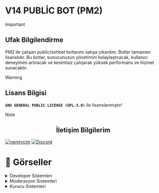 # V14 PUBLİC BOT (PM2)

 > [!IMPORTANT]
> ## Ufak Bilgilendirme
> PM2 ile çalışan public/sohbet botlarımı satışa çıkardım. Botlar tamamen lisanslıdır. Bu botlar, sunucunuzun yönetimini kolaylaştıracak, kullanıcı deneyimini artıracak ve kesintisiz çalışarak yüksek performans ve hizmet sunacaktır.

> [!WARNING]
> ## Lisans Bilgisi
> **` GNU GENERAL PUBLIC LICENSE (GPL-3.0) `** ile lisanslanmıştır!

> [!NOTE]  
> ## <center>İletişim Bilgilerim</center>
> [![nemtycim](https://img.shields.io/badge/Instagram-E4405F?style=for-the-badge&logo=instagram&logoColor=white)](https://www.instagram.com/nemtycim/)
> [![Discord](https://img.shields.io/badge/Discord-7289DA?style=for-the-badge&logo=discord&logoColor=white)](https://discord.com/users/952214954931544164) 



# 📸 Görseller

<details>
<summary>Developer Sistemleri</summary>
<table>
  <tr>
    <th>Sistem İsmi</th>
    <th>Sistem Resmi</th>
  </tr>
  <tr>
    <td>Kurulum Sistemi</td>
    <td><img src="https://cdn.discordapp.com/attachments/1163892206520770700/1255085427551899729/image.png?ex=667e7be4&is=667d2a64&hm=3dc5d782c92694e0373d88ac2d242e11ed6458b791faf59a69784205f7650300&" alt="kurulum" style="max-width: 100%;"></td>
  </tr>
  <tr>
    <td>Yapay Zeka Kayıt Sistemi (Kullanıcının Sunuculardaki Verilerini Çeker)</td>
    <td><img src="https://media.discordapp.net/attachments/1163892206520770700/1255085427787038730/image.png?ex=667e7be4&is=667d2a64&hm=eaa29615cbd5bf376f35fd74de7caa9e2105c70d609e7e9371b17352ca9d12e0&=&format=webp&quality=lossless&width=604&height=175" alt="ai" style="max-width: 100%;"></td>
  </tr>
   <tr>
    <td>Kısayol Yardım Sistemi</td>
    <td><img src="https://cdn.discordapp.com/attachments/1163892206520770700/1255085428005011498/image.png?ex=667e7be4&is=667d2a64&hm=69102acfe95a37d7b6dae1a76c8a01a339f5c5a3a91a84557b8a99e31dfe9eaa&" alt="ai" style="max-width: 100%;"></td>
  </tr>
  <tr>
    <td>Kullanıcı Panel Sistemi</td>
    <td><img src="https://cdn.discordapp.com/attachments/1163892206520770700/1255085428244090890/image.png?ex=667e7be4&is=667d2a64&hm=7e9eadbdfbcb1f2ad6f12f83cbc3f1a7598a5f6e3e3b609335fc6706443f9d06&" alt="ai" style="max-width: 100%;"></td>
  </tr>
  <tr>
    <td>Ceza Panel Sistemi</td>
    <td><img src="https://media.discordapp.net/attachments/1163892206520770700/1255085428491681812/image.png?ex=667e7be4&is=667d2a64&hm=c87503c475eb2c9d05404ce54b930d24044bcf6a938acdfc9fbbfe582d01659e&=&format=webp&quality=lossless&width=604&height=175" alt="ai" style="max-width: 100%;"></td>
  </tr>
  <tr>
    <td>Kısayol Bot Düzenleme Sistemi</td>
    <td><img src="https://cdn.discordapp.com/attachments/1163892206520770700/1255085428718178346/image.png?ex=667e7be4&is=667d2a64&hm=5fb2ad6ef6b72be87c25af0493a36e9701b80b823fb38506f6089beadacb80e4&" alt="ai" style="max-width: 100%;"></td>
  </tr>
 <tr>
    <td>Koruma Sistemi</td>
    <td><img src="https://media.discordapp.net/attachments/1163892206520770700/1255085428952797184/image.png?ex=667e7be4&is=667d2a64&hm=7d360b02e87b8cfd058b77eb4c26e2030458c47fa527c84e349bea525dde6927&=&format=webp&quality=lossless&width=612&height=167" alt="ai" style="max-width: 100%;"></td>
  </tr>
  <tr>
    <td>Liderlik Tablosu Sistemi</td>
    <td><img src="https://media.discordapp.net/attachments/1163892206520770700/1255085429187674132/image.png?ex=667e7be4&is=667d2a64&hm=c0bd2cbc574d8361b4434c5c867c205210b3adc8a21f0428d1547e12a90cab4e&=&format=webp&quality=lossless&width=814&height=235" alt="ai" style="max-width: 100%;"></td>
  </tr>
  <tr>
    <td>Güvenilir Sistemi 1</td>
    <td><img src="https://media.discordapp.net/attachments/1163892206520770700/1255085429418364980/image.png?ex=667e7be4&is=667d2a64&hm=d68b4402c9f5447c7ab829b90b6b580f453c31bb6939bb6febc76ab91a99d06f&=&format=webp&quality=lossless&width=442&height=67" alt="ai" style="max-width: 100%;"></td>
  </tr>
   <tr>
    <td>Güvenilir Sistemi 2</td>
    <td><img src="https://media.discordapp.net/attachments/1163892206520770700/1255085429632270398/image.png?ex=667e7be4&is=667d2a64&hm=303fe65303d7df097a1a385e735e3eb2e0e0f1213e4cfeb4b0e064a65427ff06&=&format=webp&quality=lossless&width=471&height=212" alt="ai" style="max-width: 100%;"></td>
  </tr>
    <tr>
    <td>Rol Alma Paneli</td>
    <td><img src="https://media.discordapp.net/attachments/1163892206520770700/1255085444736094268/image.png?ex=667e7be8&is=667d2a68&hm=f5b0359b0f5cb3d2c3d84e651e1e4ee1642ccb1e6eb42594d70ce53b97ef113d&=&format=webp&quality=lossless&width=848&height=276" alt="ai" style="max-width: 100%;"></td>
  </tr>
</table>
</details>


<details>
<summary>Moderasyon Sistemleri</summary>
 <table>
  <tr>
    <th>Sistem İsmi</th>
    <th>Sistem Resmi</th>
  </tr>
  <tr>
    <td>Kullanıcı İstatistik Sistemi</td>
    <td><img src="https://media.discordapp.net/attachments/1163892206520770700/1255090532603138129/image.png?ex=667e80a5&is=667d2f25&hm=54d74dfcd1ba7ec72eb4c6994154bc8f0be6ab952d2b789e5688e83120f5328a&=&format=webp&quality=lossless&width=504&height=310" alt="kurulum" style="max-width: 100%;"></td>
  </tr>
 <tr>
    <td>Rol Stat Bilgi Sistemi</td>
    <td><img src="https://media.discordapp.net/attachments/1163892206520770700/1255090533219434611/image.png?ex=667e80a5&is=667d2f25&hm=d8eac809234b969feedffd09a54712f3f2bcf678174f23fe7e381a6421eaa895&=&format=webp&quality=lossless&width=782&height=142" alt="kurulum" style="max-width: 100%;"></td>
  </tr>
 <tr>
    <td>Yetkili Sistemi</td>
    <td><img src="https://cdn.discordapp.com/attachments/1163892206520770700/1256525367208968262/image.png?ex=668115f0&is=667fc470&hm=c5354729ec7c3445a6dbb944ac5d492cd15c7c33086cfc2ac3a19e556ee743a8&" alt="kurulum" style="max-width: 100%;"></td>
  </tr>
  <tr>
    <td>Sorumluluk Verme Sistemi</td>
    <td><img src="https://cdn.discordapp.com/attachments/1163892206520770700/1257725396485668926/image.png?ex=6685738d&is=6684220d&hm=9fb4b3afccb098982a17a48b8d96eb32d978eb6f6b3ec4acc2c015cab460b4c7&" alt="kurulum" style="max-width: 100%;"></td>
  </tr>
</table>
</details>

<details>
<summary>Kurucu Sistemleri</summary>
<table>
  <tr>
    <th>Sistem İsmi</th>
    <th>Sistem Resmi</th>
  </tr>
  <tr>
    <td>Mute Sistemi</td>
    <td><img src="https://media.discordapp.net/attachments/1163892206520770700/1257728338068504616/image.png?ex=6685764b&is=668424cb&hm=d6e73ab97875f5299e20830c3feba45c93d5baf3a7a5487439cc41f5354b0b7f&=&format=webp&quality=lossless&width=551&height=327" alt="kurulum" style="max-width: 100%;"></td>
  </tr>
   <tr>
    <td>VMute Sistemi</td>
    <td><img src="https://media.discordapp.net/attachments/1163892206520770700/1257728338471162008/image.png?ex=6685764b&is=668424cb&hm=06dc771beb5760b7c401d4f41ea3bf9df43129c27f4e2dc2956fc92a077be77e&=&format=webp&quality=lossless&width=555&height=300" alt="kurulum" style="max-width: 100%;"></td>
  </tr>
  <tr>
    <td>Ceza Bilgi Sistemi</td>
    <td><img src="https://media.discordapp.net/attachments/1163892206520770700/1257728338710106163/image.png?ex=6685764b&is=668424cb&hm=72bf8d9d5e6b35a5c913e47d7ac524127a10dd49f3692d386c9a5c335e9b3579&=&format=webp&quality=lossless&width=549&height=220" alt="kurulum" style="max-width: 100%;"></td>
  </tr>
  <tr>
    <td>Sicil Bilgi Sistemi</td>
    <td><img src="https://media.discordapp.net/attachments/1163892206520770700/1257728338953371718/image.png?ex=6685764b&is=668424cb&hm=0595fd94f6ab7dc6add915f7ecc3f0c0d1950c964735a93c6aafcc3ac84c9ced&=&format=webp&quality=lossless&width=729&height=163" alt="kurulum" style="max-width: 100%;"></td>
  </tr>
</table>
<details>

 <details>
<summary>Statistic Sistemleri</summary>
<table>
  <tr>
    <th>Sistem İsmi</th>
    <th>Sistem Resmi</th>
  </tr>
  <tr>
    <td>Kullanıcı İstatistik Sistemi</td>
    <td><img src="https://media.discordapp.net/attachments/1163892206520770700/1255090532603138129/image.png?ex=667e80a5&is=667d2f25&hm=54d74dfcd1ba7ec72eb4c6994154bc8f0be6ab952d2b789e5688e83120f5328a&=&format=webp&quality=lossless&width=504&height=310" alt="kurulum" style="max-width: 100%;"></td>
  </tr>
 <tr>
    <td>Rol Stat Bilgi Sistemi</td>
    <td><img src="https://media.discordapp.net/attachments/1163892206520770700/1255090533219434611/image.png?ex=667e80a5&is=667d2f25&hm=d8eac809234b969feedffd09a54712f3f2bcf678174f23fe7e381a6421eaa895&=&format=webp&quality=lossless&width=782&height=142" alt="kurulum" style="max-width: 100%;"></td>
  </tr>
 <tr>
    <td>Yetkili Sistemi</td>
    <td><img src="https://cdn.discordapp.com/attachments/1163892206520770700/1256525367208968262/image.png?ex=668115f0&is=667fc470&hm=c5354729ec7c3445a6dbb944ac5d492cd15c7c33086cfc2ac3a19e556ee743a8&" alt="kurulum" style="max-width: 100%;"></td>
  </tr>
  <tr>
    <td>Sorumluluk Verme Sistemi</td>
    <td><img src="https://cdn.discordapp.com/attachments/1163892206520770700/1257725396485668926/image.png?ex=6685738d&is=6684220d&hm=9fb4b3afccb098982a17a48b8d96eb32d978eb6f6b3ec4acc2c015cab460b4c7&" alt="kurulum" style="max-width: 100%;"></td>
  </tr>
</table>
</details>

<details>
<summary>Kurucu Sistemleri</summary>
<table>
  <tr>
    <th>Sistem İsmi</th>
    <th>Sistem Resmi</th>
  </tr>
  <tr>
    <td>Kilit Sistemi</td>
    <td><img src="https://cdn.discordapp.com/attachments/1163892206520770700/1257725955787587675/image.png?ex=66857413&is=66842293&hm=a469e7f14767ab59610129023f18037e9e6fbb7a2da9e3261fb458e22086b953&" alt="kurulum" style="max-width: 100%;"></td>
  </tr>
  <tr>
    <td>Kntrol Sistemi</td>
    <td><img src="https://cdn.discordapp.com/attachments/1163892206520770700/1257726571129864232/image.png?ex=668574a5&is=66842325&hm=61ab4f1b2ab572dcf4054d30abc30b5404a3bfc2882d6deb78ff89c5c3ea6569&" alt="kurulum" style="max-width: 100%;"></td>
  </tr>
  <tr>
    <td>Rol Bilgi Sistemi</td>
    <td><img src="https://cdn.discordapp.com/attachments/1163892206520770700/1257726713962434572/image.png?ex=668574c8&is=66842348&hm=2dcc138108aefc41da28111c891bfb6df70c717302e4ffa2c36c07ae00a61a87&" alt="kurulum" style="max-width: 100%;"></td>
  </tr>
   <tr>
    <td>Rol Denetim Sistemi</td>
    <td><img src="https://cdn.discordapp.com/attachments/1163892206520770700/1257726911145185320/image.png?ex=668574f7&is=66842377&hm=565245f892020822bee0a5c9aa49dc744c05a68ca717a57021b59b4ba236732c&" alt="kurulum" style="max-width: 100%;"></td>
  </tr>
   <tr>
    <td>Yetkili Say Sistemi</td>
    <td><img src="https://cdn.discordapp.com/attachments/1163892206520770700/1257727375534198835/image.png?ex=66857565&is=668423e5&hm=730935917e56a3ae582fdd5601a7c87415dea305f3b129f1886083d8f7afe911&" alt="kurulum" style="max-width: 100%;"></td>
  </tr>
</table>
</details>

<details>
<summary>Yetkili Sistemleri</summary>
<table>
  <tr>
    <th>Sistem İsmi</th>
    <th>Sistem Resmi</th>
  </tr>
  <tr>
    <td> Snipe Sistemi 1</td>
    <td><img src="https://media.discordapp.net/attachments/1163892206520770700/1255099115981770834/image.png?ex=667e88a3&is=667d3723&hm=9c52223f317b691e92212eab5eeecfc420bbffce3a3dc8636afdd885638dae22&=&format=webp&quality=lossless&width=469&height=258" alt="kurulum" style="max-width: 100%;"></td>
  </tr>
 <tr>
    <td>Snipe Sistemi 2</td>
    <td><img src="https://media.discordapp.net/attachments/1163892206520770700/1255099116225302589/image.png?ex=667e88a3&is=667d3723&hm=96598fe71d14ab84e99d2c7086d91bb5f14c8dbd1b340aaf1e8c15bcdddd165d&=&format=webp&quality=lossless&width=468&height=166" alt="kurulum" style="max-width: 100%;"></td>
  </tr>
 <tr>
    <td>Sunucu İstatiği Sistemi</td>
    <td><img src="https://media.discordapp.net/attachments/1163892206520770700/1255099116464111666/image.png?ex=667e88a3&is=667d3723&hm=ace702c638c703a1ecd5d9137a7fbf0bb47d607f9adcdee189c92b9fa609bfba&=&format=webp&quality=lossless&width=575&height=137" alt="kurulum" style="max-width: 100%;"></td>
  </tr>
  <td>Kullanıcı Kanal Bilgisi</td>
    <td><img src="https://media.discordapp.net/attachments/1163892206520770700/1255099116669636658/image.png?ex=667e88a4&is=667d3724&hm=947bbfd631e4d356dd92aa0806317935f4a133001bf19f7eef8fd51ed731a896&=&format=webp&quality=lossless&width=468&height=164" alt="kurulum" style="max-width: 100%;"></td>
  </tr>
</table>
</details>

<details>
<summary>Kayıt Sistemleri</summary>
<table>
  <tr>
    <th>Sistem İsmi</th>
    <th>Sistem Resmi</th>
  </tr>
  <tr>
    <td>Kayıt Sistemi</td>
    <td><img src="https://cdn.discordapp.com/attachments/1163892206520770700/1257722405837733951/image.png?ex=668570c4&is=66841f44&hm=42b7c75ebca5ecadcef3c8bbaadaa43be815fef2f94807b96274bc85bbaf0454&" alt="kurulum" style="max-width: 100%;"></td>
  </tr>
  <tr>
    <td>İsim Bilgi Sistemi 1</td>
    <td><img src="https://cdn.discordapp.com/attachments/1163892206520770700/1257722405837733951/image.png?ex=668570c4&is=66841f44&hm=42b7c75ebca5ecadcef3c8bbaadaa43be815fef2f94807b96274bc85bbaf0454&" alt="kurulum" style="max-width: 100%;"></td>
  </tr>
 <tr>
    <td>İsim Bilgi Sistemi 2</td>
    <td><img src="https://cdn.discordapp.com/attachments/1163892206520770700/1257723128965107792/image.png?ex=66857171&is=66841ff1&hm=f918d524a87c31e34b2af1c3fb15a407e4957fc0700fa85d445134e2216416a0&" alt="kurulum" style="max-width: 100%;"></td>
  </tr>
</table>
</details>

